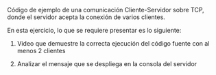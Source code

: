 Código de ejemplo de una comunicación Cliente-Servidor sobre TCP, donde el servidor acepta la conexión de varios clientes.

En esta ejercicio, lo que se requiere presentar es lo siguiente:

1) Video que demuestre la correcta ejecución del código fuente con al menos 2 clientes

2) Analizar el mensaje que se despliega en la consola del servidor
